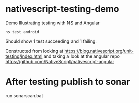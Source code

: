 # nativescript-testing-demo
Demo Illustrating testing with NS and Angular

```ns test android```

Should show 1 test succeeding and 1 failing.

Constructed from looking at https://blog.nativescript.org/unit-testing/index.html
and taking a look at the angular repo  https://github.com/NativeScript/nativescript-angular

# After testing publish to sonar

run sonarscan.bat
